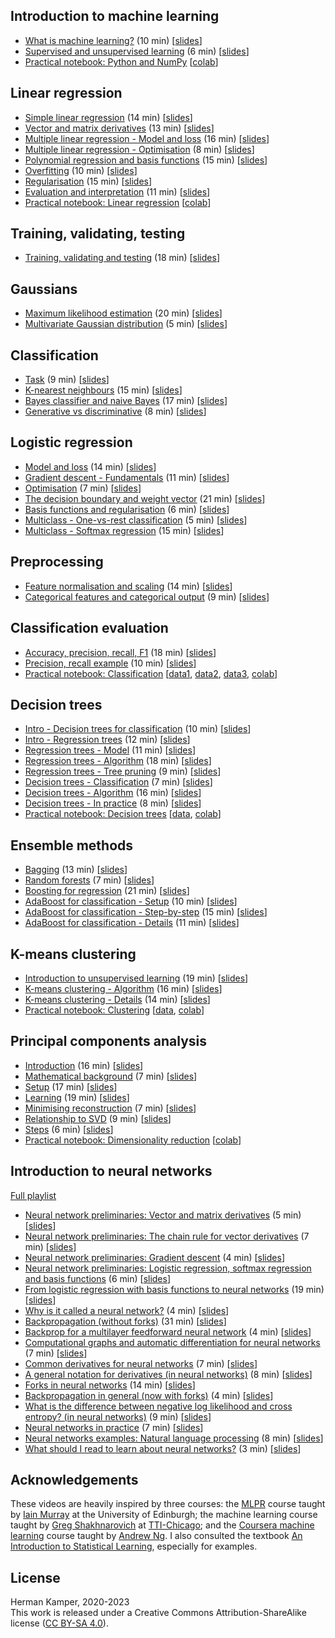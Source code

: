 
Introduction to machine learning
--------------------------------
- [What is machine learning?](https://youtu.be/zVNmaVwistc&list=PLmZlBIcArwhM_7t4ZzxXAs1PWaLqcPusG) (10 min) [[slides](slides/intro_to_ml-crop.pdf)]
- [Supervised and unsupervised learning](https://youtu.be/Ep0TIg88UtM&list=PLmZlBIcArwhM_7t4ZzxXAs1PWaLqcPusG) (6 min) [[slides](slides/intro_to_ml-crop.pdf)]
- [Practical notebook: Python and NumPy](practicals/python_numpy/python_numpy.ipynb) [[colab](https://colab.research.google.com/github/kamperh/data414/blob/main/practicals/python_numpy/python_numpy.ipynb)]


Linear regression
-----------------
- [Simple linear regression](https://youtu.be/L5-lxSGO9bM&list=PLmZlBIcArwhNd_sWiz6f1-NHc3lg3k7PF) (14 min) [[slides](slides/simple_linear_regression-crop.pdf)]
- [Vector and matrix derivatives](https://youtu.be/FCWrduAxf-Q&list=PLmZlBIcArwhNd_sWiz6f1-NHc3lg3k7PF) (13 min) [[slides](slides/vector_matrix_derivatives-crop.pdf)]
- [Multiple linear regression - Model and loss](https://youtu.be/zu34zcyAFzU&list=PLmZlBIcArwhNd_sWiz6f1-NHc3lg3k7PF) (16 min) [[slides](slides/multiple_linear_regression-crop.pdf)]
- [Multiple linear regression - Optimisation](https://youtu.be/QHgjzFm6vnU&list=PLmZlBIcArwhNd_sWiz6f1-NHc3lg3k7PF) (8 min) [[slides](slides/multiple_linear_regression-crop.pdf)]
- [Polynomial regression and basis functions](https://youtu.be/TSFMepJbHa0&list=PLmZlBIcArwhNd_sWiz6f1-NHc3lg3k7PF) (15 min) [[slides](slides/regression_basis_functions-crop.pdf)]
- [Overfitting](https://youtu.be/S7B3LQJrU0w&list=PLmZlBIcArwhNd_sWiz6f1-NHc3lg3k7PF) (10 min) [[slides](slides/overfitting_regularisation-crop.pdf)]
- [Regularisation](https://youtu.be/Zojp8z8GD8c&list=PLmZlBIcArwhNd_sWiz6f1-NHc3lg3k7PF) (15 min) [[slides](slides/overfitting_regularisation-crop.pdf)]
- [Evaluation and interpretation](https://youtu.be/4hkZiGk66J8&list=PLmZlBIcArwhNd_sWiz6f1-NHc3lg3k7PF) (11 min) [[slides](slides/regression_evaluation_interpretation-crop.pdf)]
- [Practical notebook: Linear regression](practicals/linear_regression/data414_linear_regression.ipynb) [[colab](https://colab.research.google.com/github/kamperh/data414/blob/main/practicals/linear_regression/data414_linear_regression.ipynb)]


Training, validating, testing
-----------------------------
- [Training, validating and testing](https://youtu.be/aXRDdjK-hI4&list=PLmZlBIcArwhNd_sWiz6f1-NHc3lg3k7PF) (18 min) [[slides](slides/train_val_test-crop.pdf)]


Gaussians
---------
- [Maximum likelihood estimation](https://youtu.be/i6Rp0eiINgM&list=PLmZlBIcArwhPnCzcSUU5mF90aU_dMSnZ2) (20 min) [[slides](slides/maximum_likelihood-crop.pdf)]
- [Multivariate Gaussian distribution](https://youtu.be/azrTdjrA2bU&list=PLmZlBIcArwhPnCzcSUU5mF90aU_dMSnZ2) (5 min) [[slides](slides/multivariate_gaussian-crop.pdf)]


Classification
--------------
- [Task](https://youtu.be/RqNaY7gnMP8&list=PLmZlBIcArwhMiJk7vCghuHGOGXXjC4n6b) (9 min) [[slides](slides/classification-crop.pdf)]
- [K-nearest neighbours](https://youtu.be/73YHJwp71hk&list=PLmZlBIcArwhMiJk7vCghuHGOGXXjC4n6b) (15 min) [[slides](slides/classification-crop.pdf)]
- [Bayes classifier and naive Bayes](https://youtu.be/AaOTx_eLGZ0&list=PLmZlBIcArwhMiJk7vCghuHGOGXXjC4n6b) (17 min) [[slides](slides/classification-crop.pdf)]
- [Generative vs discriminative](https://youtu.be/kizDqj9d2OM&list=PLmZlBIcArwhMiJk7vCghuHGOGXXjC4n6b) (8 min) [[slides](slides/classification-crop.pdf)]


Logistic regression
-------------------
- [Model and loss](https://youtu.be/nS6YewQAK7I&list=PLmZlBIcArwhOr0ysO1Hg4Wfoww0dZnHz4) (14 min) [[slides](slides/logistic_regression-crop.pdf)]
- [Gradient descent - Fundamentals](https://youtu.be/BlnLoqn3ZBo&list=PLmZlBIcArwhOr0ysO1Hg4Wfoww0dZnHz4) (11 min) [[slides](slides/gradient_descent-crop.pdf)]
- [Optimisation](https://youtu.be/SLhx32b7I3A&list=PLmZlBIcArwhOr0ysO1Hg4Wfoww0dZnHz4) (7 min) [[slides](slides/logistic_regression-crop.pdf)]
- [The decision boundary and weight vector](https://youtu.be/fPT8VeuFRkU&list=PLmZlBIcArwhOr0ysO1Hg4Wfoww0dZnHz4) (21 min) [[slides](slides/logistic_regression-crop.pdf)]
- [Basis functions and regularisation](https://youtu.be/D_rIX0xaYno&list=PLmZlBIcArwhOr0ysO1Hg4Wfoww0dZnHz4) (6 min) [[slides](slides/logistic_regression-crop.pdf)]
- [Multiclass - One-vs-rest classification](https://youtu.be/EYXSve6T5BU&list=PLmZlBIcArwhOr0ysO1Hg4Wfoww0dZnHz4) (5 min) [[slides](slides/multiclass_logistic_regression-crop.pdf)]
- [Multiclass - Softmax regression](https://youtu.be/hYBwBmojXoU&list=PLmZlBIcArwhOr0ysO1Hg4Wfoww0dZnHz4) (15 min) [[slides](slides/multiclass_logistic_regression-crop.pdf)]


Preprocessing
-------------
- [Feature normalisation and scaling](https://youtu.be/EgISGYkGa5A&list=PLmZlBIcArwhNSvaKyVSoIEq0ewNX9KTC4) (14 min)  [[slides](slides/preprocessing-crop.pdf)]
- [Categorical features and categorical output](https://youtu.be/AoZdxBqw9n0&list=PLmZlBIcArwhNSvaKyVSoIEq0ewNX9KTC4) (9 min) [[slides](slides/preprocessing-crop.pdf)]


Classification evaluation
-------------------------
- [Accuracy, precision, recall, F1](https://youtu.be/HblOroXZNUQ&list=PLmZlBIcArwhMiJk7vCghuHGOGXXjC4n6b) (18 min) [[slides](slides/classification_evaluation-crop.pdf)]
- [Precision, recall example](https://youtu.be/lFpdsmRnmZQ&list=PLmZlBIcArwhMiJk7vCghuHGOGXXjC4n6b) (10 min) [[slides](slides/classification_evaluation-crop.pdf)]
- [Practical notebook: Classification](practicals/classification/data414_classification.ipynb) [[data1](practicals/classification/admissions.csv), [data2](practicals/classification/default.csv), [data3](practicals/classification/microchip.csv), [colab](https://colab.research.google.com/github/kamperh/data414/blob/main/practicals/classification/data414_classification.ipynb)]


Decision trees
--------------
- [Intro - Decision trees for classification](https://youtu.be/mfzTmt0nTtU&list=PLmZlBIcArwhPrP3H7iejBQpqtP1UHrhFp) (10 min) [[slides](slides/dt_1_intro-crop.pdf)]
- [Intro - Regression trees](https://youtu.be/aGo--5JFpPM&list=PLmZlBIcArwhPrP3H7iejBQpqtP1UHrhFp) (12 min) [[slides](slides/dt_1_intro-crop.pdf)]
- [Regression trees - Model](https://youtu.be/W1UwgQ_0vq8&list=PLmZlBIcArwhPrP3H7iejBQpqtP1UHrhFp) (11 min) [[slides](slides/dt_2_regression_trees-crop.pdf)]
- [Regression trees - Algorithm](https://youtu.be/HEsSYQMtwfQ&list=PLmZlBIcArwhPrP3H7iejBQpqtP1UHrhFp) (18 min) [[slides](slides/dt_2_regression_trees-crop.pdf)]
- [Regression trees - Tree pruning](https://youtu.be/lvaulWuaQak&list=PLmZlBIcArwhPrP3H7iejBQpqtP1UHrhFp) (9 min) [[slides](slides/dt_2_regression_trees-crop.pdf)]
- [Decision trees - Classification](https://youtu.be/mDMHbr-jflU&list=PLmZlBIcArwhPrP3H7iejBQpqtP1UHrhFp) (7 min) [[slides](slides/dt_3_decision_trees-crop.pdf)]
- [Decision trees - Algorithm](https://youtu.be/Utptpje03AI&list=PLmZlBIcArwhPrP3H7iejBQpqtP1UHrhFp) (16 min) [[slides](slides/dt_3_decision_trees-crop.pdf)]
- [Decision trees - In practice](https://youtu.be/UjdRf503tC4&list=PLmZlBIcArwhPrP3H7iejBQpqtP1UHrhFp) (8 min) [[slides](slides/dt_3_decision_trees-crop.pdf)]
- [Practical notebook: Decision trees](practicals/decision_trees/data414_decision_trees.ipynb) [[data](practicals/decision_trees/heart.csv), [colab](https://colab.research.google.com/github/kamperh/data414/blob/main/practicals/decision_trees/data414_decision_trees.ipynb)]


Ensemble methods
----------------
- [Bagging](https://youtu.be/pvZ3ZhlmDCE&list=PLmZlBIcArwhOS-uLDR79Dzzp_e1QdxOhP) (13 min) [[slides](slides/ensemble_methods_prep-crop.pdf)]
- [Random forests](https://youtu.be/7ex0aF2k7YY&list=PLmZlBIcArwhOS-uLDR79Dzzp_e1QdxOhP) (7 min) [[slides](slides/ensemble_methods_prep-crop.pdf)]
- [Boosting for regression](https://youtu.be/9C__SHdkY8A&list=PLmZlBIcArwhOS-uLDR79Dzzp_e1QdxOhP) (21 min) [[slides](slides/ensemble_methods_prep-crop.pdf)]
- [AdaBoost for classification - Setup](https://youtu.be/Oksv-lVq2hQ&list=PLmZlBIcArwhOS-uLDR79Dzzp_e1QdxOhP) (10 min) [[slides](slides/ensemble_methods_prep-crop.pdf)]
- [AdaBoost for classification - Step-by-step](https://youtu.be/Vixw2DOUGec&list=PLmZlBIcArwhOS-uLDR79Dzzp_e1QdxOhP) (15 min) [[slides](slides/ensemble_methods_prep-crop.pdf)]
- [AdaBoost for classification - Details](https://youtu.be/wbmuqXbUFGM&list=PLmZlBIcArwhOS-uLDR79Dzzp_e1QdxOhP) (11 min) [[slides](slides/ensemble_methods_prep-crop.pdf)]


K-means clustering
------------------
- [Introduction to unsupervised learning](https://youtu.be/_Tf1Vi4s7Ec&list=PLmZlBIcArwhMfNuMBg4XR-YQ0QIqdHCrl) (19 min) [[slides](slides/unsupervised_learning_intro-crop.pdf)]
- [K-means clustering - Algorithm](https://youtu.be/PgK1IppRdsE&list=PLmZlBIcArwhMfNuMBg4XR-YQ0QIqdHCrl) (16 min) [[slides](slides/k_means-crop.pdf)]
- [K-means clustering - Details](https://youtu.be/f3-G0txYUEM&list=PLmZlBIcArwhMfNuMBg4XR-YQ0QIqdHCrl) (14 min) [[slides](slides/k_means-crop.pdf)]
- [Practical notebook: Clustering](practicals/clustering/data414_clustering.ipynb) [[data](practicals/clustering/baby_yoda.png), [colab](https://colab.research.google.com/github/kamperh/data414/blob/main/practicals/clustering/data414_clustering.ipynb)]


Principal components analysis
-----------------------------
- [Introduction](https://youtu.be/MLknbgx7k_k&list=PLmZlBIcArwhMfNuMBg4XR-YQ0QIqdHCrl) (16 min) [[slides](slides/pca-crop.pdf)]
- [Mathematical background](https://youtu.be/NoD41tbBVIY&list=PLmZlBIcArwhMfNuMBg4XR-YQ0QIqdHCrl) (7 min) [[slides](slides/pca-crop.pdf)]
- [Setup](https://youtu.be/6b4EEtRynIQ&list=PLmZlBIcArwhMfNuMBg4XR-YQ0QIqdHCrl) (17 min) [[slides](slides/pca-crop.pdf)]
- [Learning](https://youtu.be/Jc7DvdU6U8I&list=PLmZlBIcArwhMfNuMBg4XR-YQ0QIqdHCrl) (19 min) [[slides](slides/pca-crop.pdf)]
- [Minimising reconstruction](https://youtu.be/B1z2zTQ1gxw&list=PLmZlBIcArwhMfNuMBg4XR-YQ0QIqdHCrl) (7 min) [[slides](slides/pca-crop.pdf)]
- [Relationship to SVD](https://youtu.be/DQ_BkPHIl-g&list=PLmZlBIcArwhMfNuMBg4XR-YQ0QIqdHCrl) (9 min) [[slides](slides/pca-crop.pdf)]
- [Steps](https://youtu.be/SazsJHCajOc&list=PLmZlBIcArwhMfNuMBg4XR-YQ0QIqdHCrl) (6 min) [[slides](slides/pca-crop.pdf)]
- [Practical notebook: Dimensionality reduction](practicals/dimreduction/data414_dimreduction.ipynb) [[colab](https://colab.research.google.com/github/kamperh/data414/blob/main/practicals/dimreduction/data414_dimreduction.ipynb)]


Introduction to neural networks
-------------------------------
[Full playlist](https://www.youtube.com/playlist?list=PLmZlBIcArwhMHnIrNu70mlvZOwe6MqWYn)
- [Neural network preliminaries: Vector and matrix derivatives](https://youtu.be/xOx2SS6TXHQ&list=PLmZlBIcArwhMHnIrNu70mlvZOwe6MqWYn) (5 min) [[slides](slides/intro_nn-crop.pdf)]
- [Neural network preliminaries: The chain rule for vector derivatives](https://youtu.be/mnjSBg3EWZ0&list=PLmZlBIcArwhMHnIrNu70mlvZOwe6MqWYn) (7 min) [[slides](slides/intro_nn-crop.pdf)]
- [Neural network preliminaries: Gradient descent](https://youtu.be/Ay3JdygFfY8&list=PLmZlBIcArwhMHnIrNu70mlvZOwe6MqWYn) (4 min) [[slides](slides/intro_nn-crop.pdf)]
- [Neural network preliminaries: Logistic regression, softmax regression and basis functions](https://youtu.be/6QyxMO4wH2w&list=PLmZlBIcArwhMHnIrNu70mlvZOwe6MqWYn) (6 min) [[slides](slides/intro_nn-crop.pdf)]
- [From logistic regression with basis functions to neural networks](https://youtu.be/_FWFutvALwo&list=PLmZlBIcArwhMHnIrNu70mlvZOwe6MqWYn) (19 min) [[slides](slides/intro_nn-crop.pdf)]
- [Why is it called a neural network?](https://youtu.be/_QynHmmVn3E&list=PLmZlBIcArwhMHnIrNu70mlvZOwe6MqWYn) (4 min) [[slides](slides/intro_nn-crop.pdf)]
- [Backpropagation (without forks)](https://youtu.be/6SW1oUztmzg&list=PLmZlBIcArwhMHnIrNu70mlvZOwe6MqWYn) (31 min) [[slides](slides/intro_nn-crop.pdf)]
- [Backprop for a multilayer feedforward neural network](https://youtu.be/dTupaVdrz1k&list=PLmZlBIcArwhMHnIrNu70mlvZOwe6MqWYn) (4 min) [[slides](slides/intro_nn-crop.pdf)]
- [Computational graphs and automatic differentiation for neural networks](https://youtu.be/fBSm5ElvJEg&list=PLmZlBIcArwhMHnIrNu70mlvZOwe6MqWYn) (7 min) [[slides](slides/intro_nn-crop.pdf)]
- [Common derivatives for neural networks](https://youtu.be/aqnjXWxiT0o&list=PLmZlBIcArwhMHnIrNu70mlvZOwe6MqWYn) (7 min) [[slides](slides/intro_nn-crop.pdf)]
- [A general notation for derivatives (in neural networks)](https://youtu.be/Sa5_Gl_sYoI&list=PLmZlBIcArwhMHnIrNu70mlvZOwe6MqWYn) (8 min) [[slides](slides/intro_nn-crop.pdf)]
- [Forks in neural networks](https://youtu.be/6mmEw738MQo&list=PLmZlBIcArwhMHnIrNu70mlvZOwe6MqWYn) (14 min) [[slides](slides/intro_nn-crop.pdf)]
- [Backpropagation in general (now with forks)](https://youtu.be/aRkhgm2i4p0&list=PLmZlBIcArwhMHnIrNu70mlvZOwe6MqWYn) (4 min) [[slides](slides/intro_nn-crop.pdf)]
- [What is the difference between negative log likelihood and cross entropy? (in neural networks)](https://youtu.be/ziq967YrSsc&list=PLmZlBIcArwhMHnIrNu70mlvZOwe6MqWYn) (9 min) [[slides](slides/intro_nn-crop.pdf)]
- [Neural networks in practice](https://youtu.be/MvN0uD_A-mg&list=PLmZlBIcArwhMHnIrNu70mlvZOwe6MqWYn) (7 min) [[slides](slides/intro_nn-crop.pdf)]
- [Neural networks examples: Natural language processing](https://youtu.be/dGo1BB5Wusk&list=PLmZlBIcArwhMHnIrNu70mlvZOwe6MqWYn) (8 min) [[slides](slides/intro_nn-crop.pdf)]
- [What should I read to learn about neural networks?](https://youtu.be/8okxV2gajLM&list=PLmZlBIcArwhMHnIrNu70mlvZOwe6MqWYn) (3 min) [[slides](slides/intro_nn-crop.pdf)]


Acknowledgements
----------------
These videos are heavily inspired by three courses: the
[MLPR](https://www.inf.ed.ac.uk/teaching/courses/mlpr/2018/notes/) course
taught by [Iain Murray](https://homepages.inf.ed.ac.uk/imurray2/) at the
University of Edinburgh; the machine learning course taught by [Greg
Shakhnarovich](https://home.ttic.edu/~gregory/) at
[TTI-Chicago](https://www.ttic.edu/); and the [Coursera machine
learning](https://www.coursera.org/learn/machine-learning) course taught by
[Andrew Ng](https://www.andrewng.org/). I also consulted the textbook [An
Introduction to Statistical Learning](https://www.statlearning.com/),
especially for examples.


License
-------
Herman Kamper, 2020-2023  
This work is released under a Creative Commons Attribution-ShareAlike
license ([CC BY-SA 4.0](http://creativecommons.org/licenses/by-sa/4.0/)).
